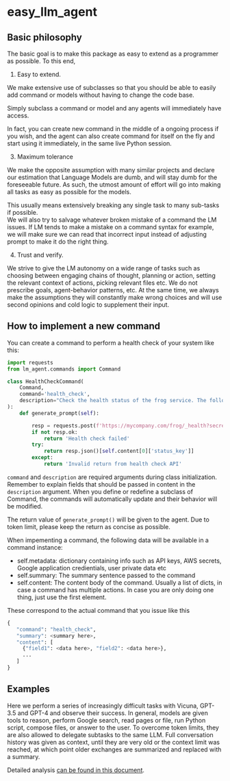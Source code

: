 # easy_llm_agent


## Basic philosophy
The basic goal is to make this package as easy to extend as a programmer as possible. 
To this end, 

1. Easy to extend.

We make extensive use of subclasses so that you should be able to easily add command or models
without having to change the code base. 

Simply subclass a command or model and any agents will immediately have access.  

In fact, you can create new command in the middle of a ongoing process if you wish, and the agent can 
also create command for itself on the fly and start using it immediately, in the same live Python session.

3. Maximum tolerance

We make the opposite assumption with many similar projects and declare our estimation that Language Models are 
dumb, and will stay dumb for the foreseeable future.  As such, the utmost amount of effort will go into making 
all tasks as easy as possible for the models.  

This usually means extensively breaking any single task to many sub-tasks if possible.   
We will also try to salvage whatever broken mistake of a command the LM issues.  If LM tends to make a mistake 
on a command syntax for example, we will make sure we can read that incorrect input instead of adjusting prompt 
to make it do the right thing.

4. Trust and verify.  

We strive to give the LM autonomy on a wide range of tasks such as choosing between engaging 
chains of thought, planning or action, setting the relevant context of actions, picking relevant files etc.  We do not 
prescribe goals, agent-behavior patterns, etc.  At the same time, we always make the assumptions they will constantly 
make wrong choices and will use second opinions and cold logic to supplement their input.  



## How to implement a new command

You can create a command to perform a health check of your system like this:
```python
import requests
from lm_agent.commands import Command

class HealthCheckCommand(
    Command,
    command='health_check',
    description="Check the health status of the frog service. The following should be supplied in content:\n    -`data`: json parameters\n\n    - `status_key`: which key to extract from api"
):
    def generate_prompt(self):

        resp = requests.post(f'https://mycompany.com/frog/_health?secret={self.metadata["frog_api_secret"]}', json=self.content[0]['data'])
        if not resp.ok:
            return 'Health check failed'
        try:
            return resp.json()[self.content[0]['status_key']]
        except:
            return 'Invalid return from health check API'
```
`command` and `description` are required arguments during class initialization.
Remember to explain fields that should be passed in content in the `description` argument.  When you define or redefine a subclass of Command, the commands will automatically update and their behavior will be modified.  

The return value of `generate_prompt()` will be given to the agent. Due to token limit, please keep the return as concise as possible.

When impementing a command, the following data will be available in a command instance:
- self.metadata:  dictionary containing info such as API keys, AWS secrets, Google application credientials, user private data etc
- self.summary:   The summary sentence passed to the command
- self.content:   The content body of the command. Usually a list of dicts, in case a command has multiple actions.  In case you are only doing one thing, just use the first element.

These correspond to the actual command that you issue like this
```python
{
   "command": "health_check",
   "summary": <summary here>,
   "content": [
     {"field1": <data here>, "field2": <data here>},
     ...
   ]
}
```


## Examples

Here we perform a series of increasingly difficult tasks with Vicuna, GPT-3.5 and GPT-4 and observe their success. 
In general, models are given tools to reason, perform Google search, read pages or file, run Python script, compose files, or answer to the user. 
To overcome token limits, they are also allowed to delegate subtasks to the same LLM. 
Full conversation history was given as context, until they are very old or the context limit was reached, at which point older exchanges are summarized and replaced with a summary.

Detailed analysis [can be found in this document](./examples/examples_details.md).
